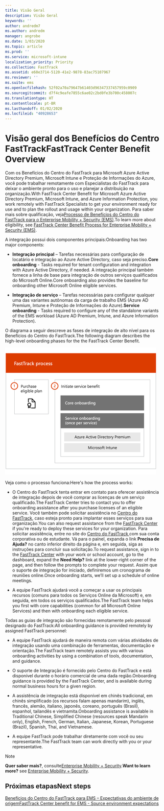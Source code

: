 ```yaml
---
title: Visão Geral
description: Visão Geral
keywords: ''
author: andredm7
ms.author: andredm
manager: angrobe
ms.date: 1/03/2020
ms.topic: article
ms.prod: ''
ms.service: microsoft-intune
localization_priority: Priority
ms.collection: FastTrack
ms.assetid: e60e3714-5120-41e2-9878-83ac75107967
ms.reviewer: ''
ms.suite: ems
ms.openlocfilehash: 52f02a70a79647b61403d96347337457959c0909
ms.sourcegitcommit: d7f4c9eafe7855c6ae02c2bd0fe3b700c458007c
ms.translationtype: HT
ms.contentlocale: pt-BR
ms.lasthandoff: 01/02/2020
ms.locfileid: "40928653"
---
```

# <a name="fasttrack-center-benefit-overview"></a><span data-ttu-id="a7202-103">Visão geral dos Benefícios do Centro FastTrack</span><span class="sxs-lookup"><span data-stu-id="a7202-103">FastTrack Center Benefit Overview</span></span>

<span data-ttu-id="a7202-104">Com os Benefícios do Centro do FastTrack para Microsoft Azure Active Directory Premium, Microsoft Intune e Proteção de Informações do Azure, você pode trabalhar remotamente com Especialistas do FastTrack para deixar o ambiente pronto para o uso e planejar a distribuição na organização.</span><span class="sxs-lookup"><span data-stu-id="a7202-104">With FastTrack Center Benefit for Microsoft Azure Active Directory Premium, Microsoft Intune, and Azure Information Protection, you work remotely with FastTrack Specialists to get your environment ready for use and to plan the rollout and usage within your organization.</span></span> <span data-ttu-id="a7202-105">Para saber mais sobre qualificação, veja[Processo de Benefícios do Centro do FastTrack para o Enterprise Mobility + Security (EMS)](EMS-fasttrack-process.md).</span><span class="sxs-lookup"><span data-stu-id="a7202-105">To learn more about eligibility, see [FastTrack Center Benefit Process for Enterprise Mobility + Security (EMS)](EMS-fasttrack-process.md).</span></span>

<span data-ttu-id="a7202-106">A integração possui dois componentes principais:</span><span class="sxs-lookup"><span data-stu-id="a7202-106">Onboarding has two major components:</span></span>

-   <span data-ttu-id="a7202-107">**Integração principal** – Tarefas necessárias para configuração de locatário e integração ao Azure Active Directory, caso seja preciso.</span><span class="sxs-lookup"><span data-stu-id="a7202-107">**Core onboarding** - Tasks required for tenant configuration and integration with Azure Active Directory, if needed.</span></span> <span data-ttu-id="a7202-108">A integração principal também fornece a linha de base para integração de outros serviços qualificados do Microsoft Online.</span><span class="sxs-lookup"><span data-stu-id="a7202-108">Core onboarding also provides the baseline for onboarding other Microsoft Online eligible services.</span></span>

-   <span data-ttu-id="a7202-109">**Integração de serviço** – Tarefas necessárias para configurar qualquer uma das variantes autônomas da carga de trabalho EMS (Azure AD Premium, Intune e Proteção de Informações do Azure).</span><span class="sxs-lookup"><span data-stu-id="a7202-109">**Service onboarding** - Tasks required to configure any of the standalone variants of the EMS workload (Azure AD Premium, Intune, and Azure Information Protection).</span></span>

<span data-ttu-id="a7202-110">O diagrama a seguir descreve as fases de integração de alto nível para os Benefícios do Centro do FastTrack.</span><span class="sxs-lookup"><span data-stu-id="a7202-110">The following diagram describes the high-level onboarding phases for the the FastTrack Center Benefit.</span></span>

![As fases de integração de alto nível do uso dos Benefícios do Centro do FastTrack](./media/ft-onboarding-process.png)

<span data-ttu-id="a7202-112">Veja como o processo funciona:</span><span class="sxs-lookup"><span data-stu-id="a7202-112">Here's how the process works:</span></span>

- <span data-ttu-id="a7202-113">O Centro do FastTrack tenta entrar em contato para oferecer assistência de integração depois de você comprar as licenças de um serviço qualificado.</span><span class="sxs-lookup"><span data-stu-id="a7202-113">The FastTrack Center tries to contact you to offer onboarding assistance after you purchase licenses of an eligible service.</span></span> <span data-ttu-id="a7202-114">Você também pode solicitar assistência no [Centro do FastTrack](https://go.microsoft.com/fwlink/?linkid=780698), caso esteja pronto para implantar esses serviços para sua organização.</span><span class="sxs-lookup"><span data-stu-id="a7202-114">You can also request assistance from the [FastTrack Center](https://go.microsoft.com/fwlink/?linkid=780698) if you're ready to deploy these services for your organization.</span></span> <span data-ttu-id="a7202-115">Para solicitar assistência, entre no site do [Centro do FastTrack ](https://go.microsoft.com/fwlink/?linkid=780698) com sua conta corporativa ou de estudante. Vá para o painel, expanda o link **Precisa de Ajuda?** no canto inferior direito da página e, em seguida, siga as instruções para concluir sua solicitação.</span><span class="sxs-lookup"><span data-stu-id="a7202-115">To request assistance, sign in to the [FastTrack Center](https://go.microsoft.com/fwlink/?linkid=780698) with your work or school account, go to the dashboard, expand the **Need Help?** link at the lower-right corner of the page, and then follow the prompts to complete your request.</span></span> <span data-ttu-id="a7202-116">Assim que o suporte de integração for iniciado, definiremos um cronograma de reuniões online.</span><span class="sxs-lookup"><span data-stu-id="a7202-116">Once onboarding starts, we’ll set up a schedule of online meetings.</span></span>

-   <span data-ttu-id="a7202-117">A equipe FastTrack ajudará você a começar a usar os principais recursos (comuns para todos os Serviços Online da Microsoft) e, em seguida, em todos os serviços qualificados.</span><span class="sxs-lookup"><span data-stu-id="a7202-117">The FastTrack team helps you first with core capabilities (common for all Microsoft Online Services) and then with onboarding each eligible service.</span></span>

<span data-ttu-id="a7202-118">Todas as guias de integração são fornecidas remotamente pelo pessoal designado do FastTrack:</span><span class="sxs-lookup"><span data-stu-id="a7202-118">All onboarding guidance is provided remotely by assigned FastTrack personnel:</span></span>

-   <span data-ttu-id="a7202-119">A equipe FastTrack ajudará de maneira remota com várias atividades de integração usando uma combinação de ferramentas, documentação e orientação.</span><span class="sxs-lookup"><span data-stu-id="a7202-119">The FastTrack team remotely assists you with various onboarding activities by using a combination of tools, documentation, and guidance.</span></span>

-   <span data-ttu-id="a7202-120">O suporte de Integração é fornecido pelo Centro do FastTrack e está disponível durante o horário comercial de uma dada região.</span><span class="sxs-lookup"><span data-stu-id="a7202-120">Onboarding guidance is provided by the FastTrack Center, and is available during normal business hours for a given region.</span></span>

-   <span data-ttu-id="a7202-121">A assistência de integração está disponível em chinês tradicional, em chinês simplificado (os recursos falam apenas mandarim), inglês, francês, alemão, italiano, japonês, coreano, português (Brasil), espanhol, tailandês e vietnamita.</span><span class="sxs-lookup"><span data-stu-id="a7202-121">Onboarding assistance is available in Traditional Chinese, Simplified Chinese (resources speak Mandarin only), English, French, German, Italian, Japanese, Korean, Portuguese (Brazil), Spanish, Thai, and Vietnamese.</span></span>

-   <span data-ttu-id="a7202-122">A equipe FastTrack pode trabalhar diretamente com você ou seu representante.</span><span class="sxs-lookup"><span data-stu-id="a7202-122">The FastTrack team can work directly with you or your representative.</span></span>

> [!NOTE]
> <span data-ttu-id="a7202-123">**Quer saber mais?**, consulte[Enterprise Mobility + Security](https://www.microsoft.com/cloud-platform/enterprise-mobility).</span><span class="sxs-lookup"><span data-stu-id="a7202-123">**Want to learn more?** see [Enterprise Mobility + Security](https://www.microsoft.com/cloud-platform/enterprise-mobility).</span></span>

## <a name="next-steps"></a><span data-ttu-id="a7202-124">Próximas etapas</span><span class="sxs-lookup"><span data-stu-id="a7202-124">Next steps</span></span>

[<span data-ttu-id="a7202-125">Benefícios do Centro do FastTrack para EMS – Expectativas do ambiente de origem</span><span class="sxs-lookup"><span data-stu-id="a7202-125">FastTrack Center benefit for EMS - Source environment expectations</span></span>](EMS-source-environment-expectations.md)

